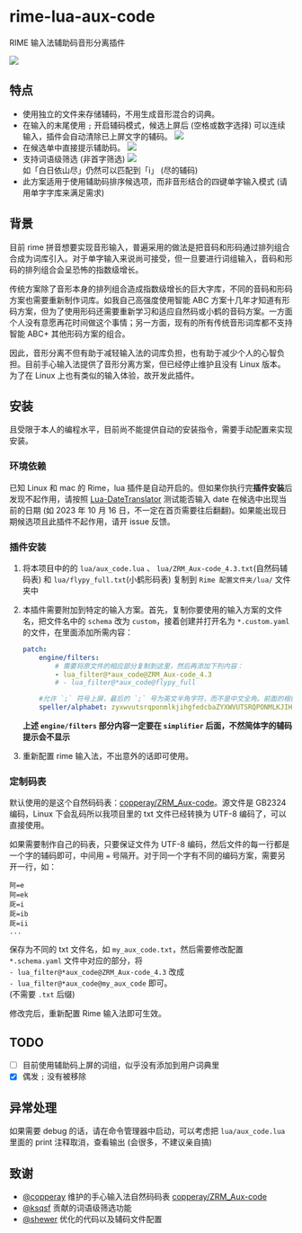 # rime-lua-aux-code

RIME 输入法辅助码音形分离插件

![](https://cdn.jsdelivr.net/gh/HowcanoeWang/rime-lua-aux-code/static/rime_select.gif)

## 特点

* 使用独立的文件来存储辅码，不用生成音形混合的词典。
* 在输入的末尾使用 `;` 开启辅码模式，候选上屏后 (空格或数字选择) 可以连续输入，插件会自动清除已上屏文字的辅码。
  ![](https://cdn.jsdelivr.net/gh/HowcanoeWang/rime-lua-aux-code/static/aux_split.png)
* 在候选单中直接提示辅助码。
  ![](https://cdn.jsdelivr.net/gh/HowcanoeWang/rime-lua-aux-code/static/aux_notice.png)
* 支持词语级筛选 (非首字筛选)
  ![](https://cdn.jsdelivr.net/gh/HowcanoeWang/rime-lua-aux-code/static/aux_word.png)   
  如「白日依山尽」仍然可以匹配到「i」 (尽的辅码)
* 此方案适用于使用辅助码排序候选项，而非音形结合的四键单字输入模式 (请用单字字库来满足需求)

## 背景

目前 rime 拼音想要实现音形输入，普遍采用的做法是把音码和形码通过排列组合合成为词库引入。对于单字输入来说尚可接受，但一旦要进行词组输入，音码和形码的排列组合会呈恐怖的指数级增长。

传统方案除了音形本身的排列组合造成指数级增长的巨大字库，不同的音码和形码方案也需要重新制作词库。如我自己高强度使用智能 ABC 方案十几年才知道有形码方案，但为了使用形码还需要重新学习和适应自然码或小鹤的音码方案。一方面个人没有意愿再花时间做这个事情；另一方面，现有的所有传统音形词库都不支持智能 ABC+ 其他形码方案的组合。

因此，音形分离不但有助于减轻输入法的词库负担，也有助于减少个人的心智负担。目前手心输入法提供了音形分离方案，但已经停止维护且没有 Linux 版本。为了在 Linux 上也有类似的输入体验，故开发此插件。

## 安装

且受限于本人的编程水平，目前尚不能提供自动的安装指令，需要手动配置来实现安装。

### 环境依赖

已知 Linux 和 mac 的 Rime，lua 插件是自动开启的。但如果你执行完**插件安装**后发现不起作用，请按照 [Lua-DateTranslator](https://github.com/hchunhui/librime-lua/wiki) 测试能否输入 date 在候选中出现当前的日期 (如 2023 年 10 月 16 日，不一定在首页需要往后翻翻)。如果能出现日期候选项且此插件不起作用，请开 issue 反馈。

### 插件安装

1. 将本项目中的的 `lua/aux_code.lua` 、 `lua/ZRM_Aux-code_4.3.txt`(自然码辅码表) 和 `lua/flypy_full.txt`(小鹤形码表) 复制到 `Rime 配置文件夹/lua/` 文件夹中
2. 本插件需要附加到特定的输入方案。首先，复制你要使用的输入方案的文件名，把文件名中的 `schema` 改为 `custom`，接着创建并打开名为 `*.custom.yaml` 的文件，在里面添加所需内容：  
    ```yaml
    patch:
        engine/filters:
            # 需要将原文件的相应部分复制到这里，然后再添加下列内容：
            - lua_filter@*aux_code@ZRM_Aux-code_4.3
            # - lua_filter@*aux_code@flypy_full

        #允许 `;` 符号上屏，最后的 `;` 号为英文半角字符，而不是中文全角。前面的根据自己的配置自行修改
        speller/alphabet: zyxwvutsrqponmlkjihgfedcbaZYXWVUTSRQPONMLKJIHGFEDCBA.,;
    ```
   **上述 `engine/filters` 部分内容一定要在 `simplifier` 后面，不然简体字的辅码提示会不显示**

3. 重新配置 rime 输入法，不出意外的话即可使用。

### 定制码表

默认使用的是这个自然码码表：[copperay/ZRM_Aux-code](https://github.com/copperay/ZRM_Aux-code/tree/main)。源文件是 GB2324 编码，Linux 下会乱码所以我项目里的 txt 文件已经转换为 UTF-8 编码了，可以直接使用。

如果需要制作自己的码表，只要保证文件为 UTF-8 编码，然后文件的每一行都是一个字的辅码即可，中间用 `=` 号隔开。对于同一个字有不同的编码方案，需要另开一行，如：

```plaintxt
阿=e
阿=ek
厑=i
厑=ib
厑=ii
...
```

保存为不同的 txt 文件名，如 `my_aux_code.txt`，然后需要修改配置 `*.schema.yaml` 文件中对应的部分，将     
`- lua_filter@*aux_code@ZRM_Aux-code_4.3` 改成     
`- lua_filter@*aux_code@my_aux_code` 即可。    
(不需要 `.txt` 后缀)

修改完后，重新配置 Rime 输入法即可生效。

## TODO

- [ ] 目前使用辅助码上屏的词组，似乎没有添加到用户词典里
- [x] 偶发 `;` 没有被移除

## 异常处理

如果需要 debug 的话，请在命令管理器中启动，可以考虑把 `lua/aux_code.lua` 里面的 print 注释取消，查看输出 (会很多，不建议亲自搞)

## 致谢

* [@copperay](https://github.com/copperay) 维护的手心输入法自然码码表 [copperay/ZRM_Aux-code](https://github.com/copperay/ZRM_Aux-code/tree/main)
* [@ksqsf](https://github.com/ksqsf) 贡献的词语级筛选功能
* [@shewer](https://github.com/shewer) 优化的代码以及辅码文件配置
